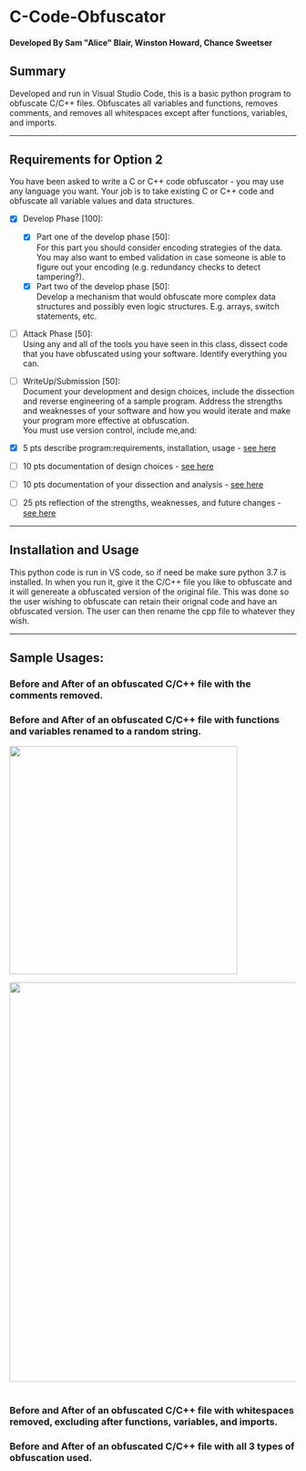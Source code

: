 # C-Code-Obfuscator
#### Developed By Sam "Alice" Blair, Winston Howard, Chance Sweetser
## Summary
Developed and run in Visual Studio Code, this is a basic python program to obfuscate C/C++ files. Obfuscates all variables and functions, removes comments, and removes all whitespaces except after functions, variables, and imports.<br>
***
## Requirements for Option 2
You have been asked to write a C or C++ code obfuscator - you may use any language you want. Your job is to take existing C or C++ code and obfuscate all variable values and data structures. <br>
- [x] Develop Phase [100]:
	- [x] Part one of the develop phase [50]:<br>
			For this part you should consider encoding strategies of the data. You may also want to embed validation in case someone is able to figure out your encoding (e.g. redundancy checks to detect tampering?).
	- [x] Part two of the develop phase [50]:<br>
			Develop a mechanism that would obfuscate more complex data structures and possibly even logic structures. E.g. arrays, switch statements, etc.

- [ ] Attack Phase [50]:<br>
		Using any and all of the tools you have seen in this class, dissect code that you have obfuscated using your software. Identify everything you can.

- [ ] WriteUp/Submission [50]:<br>
		Document your development and design choices, include the dissection and reverse engineering of a sample program. Address the strengths and weaknesses of your software and how you would iterate and make your program more effective at obfuscation.<br>
You must use version control, include me,and:<br>
- [x] 5 pts  describe program:requirements, installation, usage - [see here](https://github.com/whoward3/C-Code-Obfuscator/blob/master/README.md)
- [ ] 10 pts  documentation of design choices - [see here](https://github.com/whoward3/C-Code-Obfuscator/blob/master/DESIGN.md)
- [ ] 10 pts  documentation of your dissection and analysis - [see here](https://github.com/whoward3/C-Code-Obfuscator/blob/master/ANALYSIS.md)
- [ ] 25 pts  reflection of the strengths, weaknesses, and future changes - [see here](https://github.com/whoward3/C-Code-Obfuscator/blob/master/NOP.md)
***
## Installation and Usage
This python code is run in VS code, so if need be make sure python 3.7 is installed. In when you run it, give it the C/C++ file you like to obfuscate and it will genereate a obfuscated version of the original file. This was done so the user wishing to obfuscate can retain their orignal code and have an obfuscated version. The user can then rename the cpp file to whatever they wish. 
***
## Sample Usages:
### Before and After of an obfuscated C/C++ file with the comments removed.
### Before and After of an obfuscated C/C++ file with functions and variables renamed to a random string.

<img src = "https://raw.githubusercontent.com/whoward3/C-Code-Obfuscator/master/assets/Example1Photo1.png" width = "400"> <br>

<img src = "https://raw.githubusercontent.com/whoward3/C-Code-Obfuscator/master/assets/Example1Photo2.png" width = "700"><br>
<br>
### Before and After of an obfuscated C/C++ file with whitespaces removed, excluding after functions, variables, and imports.

### Before and After of an obfuscated C/C++ file with all 3 types of obfuscation used.

